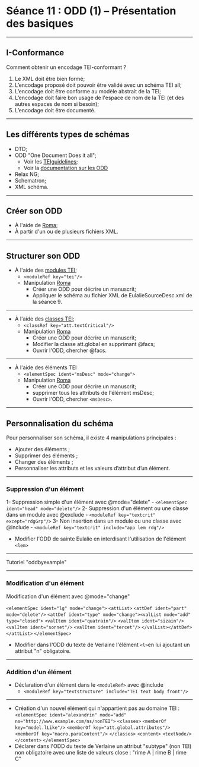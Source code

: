 # Séance 11 : ODD (1) – Présentation des basiques 

---
## I-Conformance

Comment obtenir un encodage TEI-conformant ? 

1. Le XML doit être bien formé;
2. L’encodage proposé doit pouvoir être validé avec un schéma TEI all;
3. L’encodage doit être conforme au modèle abstrait de la TEI;
4. L’encodage doit faire bon usage de l'espace de nom de la TEI (et des autres espaces de nom si besoin);
5. L’encodage doit être documenté.

--- 

## Les différents types de schémas

- DTD;
- ODD "One Document Does it all";
	- Voir les [TEIguidelines](http://www.tei-c.org/release/doc/tei-p5-doc/en/html/USE.html);
	- Voir la [documentation sur les ODD](http://www.tei-c.org/guidelines/customization/getting-started-with-p5-odds/)
- Relax NG;
- Schematron;
- XML schéma.

---
## Créer son ODD

- À l'aide de [Roma](https://roma.tei-c.org);
- À partir d'un ou de plusieurs fichiers XML.

---

## Structurer son ODD

- À l'aide des [modules TEI](http://www.tei-c.org/release/doc/tei-p5-doc/en/html/ST.html#STMA); 
	- `<moduleRef key="tei"/>`
	- Manipulation [Roma](http://roma.tei-c.org)
		- Créer une ODD pour décrire un manuscrit;
		- Appliquer le schéma au fichier XML de EulalieSourceDesc.xml de la séance 9.
---

- À l'aide des [classes TEI](http://www.tei-c.org/release/doc/tei-p5-doc/en/html/REF-CLASSES-ATTS.html);  
	- `<classRef key="att.textCritical"/>`
	- Manipulation [Roma](http://roma.tei-c.org)
		- Créer une ODD pour décrire un manuscrit;
		- Modifier la classe att.global en supprimant @facs;
		- Ouvrir l'ODD, chercher @facs.
---

- À l'aide des éléments TEI
	- `<elementSpec ident="msDesc" mode="change">`
	- Manipulation [Roma](http://roma.tei-c.org)
		- Créer une ODD pour décrire un manuscrit;
		- supprimer tous les attributs de l'élément msDesc;
		- Ouvrir l'ODD, chercher `<msDesc>`.
---
## Personnalisation du schéma

Pour personnaliser son schéma, il existe 4 manipulations principales :
- Ajouter des éléments ; 
- Supprimer des éléments ;
- Changer des éléments ;
- Personnaliser les attributs et les valeurs d’attribut d’un élément.
---
### Suppression d'un élément

1- Suppression simple d'un élément avec @mode="delete"
	- `<elementSpec ident="head" mode="delete"/>`
2- Suppression d'un élément ou une classe dans un module avec  @exclude
	- `<moduleRef key="textcrit" except="rdgGrp"/>`
3- Non insertion dans un module ou une classe avec @include
	- `<moduleRef key="textcrit" include="app lem rdg"/>`
	
- Modifier l'ODD de sainte Eulalie en interdisant l'utilisation de l'élément `<lem>`

---

Tutoriel "oddbyexample"

---

### Modification d'un élément

Modification d'un élément avec @mode="change"

`<elementSpec ident="lg" mode="change">`
               `<attList>`
                  `<attDef ident="part" mode="delete"/>`
                  `<attDef ident="type" mode="change"><valList mode="add" type="closed">`
                        `<valItem ident="quatrain"/>`
                        `<valItem ident="sizain"/>`
                        `<valItem ident="sonnet"/>`
                        `<valItem ident="tercet"/>`
                     `</valList></attDef>`
               `</attList>`
`</elementSpec>`

- Modifier dans l'ODD du texte de Verlaine l'élément `<l>`en lui ajoutant un attribut "n" obligatoire.

----
### Addition d'un élément 

- Déclaration d'un élément dans le `<moduleRef>` avec @include
	- `<moduleRef key="textstructure" include="TEI text body front"/>`

---
- Création d'un nouvel élément qui n'appartient pas au domaine TEI :
	`<elementSpec ident="alexandrin" mode="add" ns="http://www.example.com/ns/nonTEI">`
               `<classes>`
                  `<memberOf key="model.lLike"/>`
                  `<memberOf key="att.global.attributes"/>`
                  `<memberOf key="macro.paraContent"/>`
               `</classes>`
               `<content>`
                  `<textNode/>`
               `</content>`
            `</elementSpec>`
- Déclarer dans l'ODD du texte de Verlaine un attribut "subtype" (non TEI) non obligatoire avec une liste de valeurs close : "rime A | rime B | rime C"